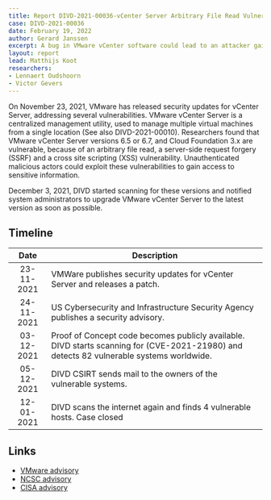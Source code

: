 ```yaml
---
title: Report DIVD-2021-00036-vCenter Server Arbitrary File Read Vulnerability
case: DIVD-2021-00036
date: February 19, 2022
author: Gerard Janssen
excerpt: A bug in VMware vCenter software could lead to an attacker gaining access to sensitive information.
layout: report
lead: Matthijs Koot
researchers: 
- Lennaert Oudshoorn
- Victor Gevers
---
```


On November 23, 2021, VMware has released security updates for vCenter Server, addressing several vulnerabilities. VMware vCenter Server is a centralized management utility, used to manage multiple virtual machines from a single location (See also DIVD-2021-00010). Researchers found that VMware vCenter Server versions 6.5 or 6.7, and Cloud Foundation 3.x are vulnerable, because of an arbitrary file read, a server-side request forgery (SSRF) and a cross site scripting (XSS) vulnerability. Unauthenticated malicious actors could exploit these vulnerabilities to gain access to sensitive information.<br>

December 3, 2021, DIVD started scanning for these versions and notified system administrators to upgrade VMware vCenter Server to the latest version as soon as possible.


## Timeline

| Date  | Description |
|:-----:|-------------|
| 23-11-2021 | VMWare publishes security updates for vCenter Server  and releases a patch. |
| 24-11-2021 | US Cybersecurity and Infrastructure Security Agency publishes a security advisory. |
| 03-12-2021 | Proof of Concept code becomes publicly available. DIVD starts scanning for (CVE-2021-21980) and detects 82 vulnerable systems worldwide. |
| 05-12-2021 | DIVD CSIRT sends mail to the owners of the vulnerable systems. |
| 12-01-2021 | DIVD scans the internet again and finds 4 vulnerable hosts. Case closed |


## Links

- [VMware advisory](https://www.vmware.com/security/advisories/VMSA-2021-0027.html)
- [NCSC advisory](https://www.ncsc.nl/actueel/advisory?id=NCSC-2021-1017)
- [CISA advisory](https://www.cisa.gov/uscert/ncas/current-activity/2021/11/24/vmware-releases-security-updates)
